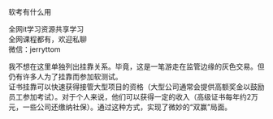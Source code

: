 软考有什么用

全网it学习资源共享学习<br>全网课程都有，欢迎私聊<br>微信：jerryttom<br>

我不想在这里单独列出挂靠关系。毕竟，这是一笔游走在监管边缘的灰色交易。但仍有许多人为了挂靠而参加软测试。<br> 证书挂靠可以快速获得接管大型项目的资格（大型公司通常会提供高额奖金以鼓励员工参加考试）。对于个人来说，他们可以获得一定的收入（高级证书每年约2万元，一些公司还缴纳社保）。通过这种方式，实现了微妙的“双赢”局面。